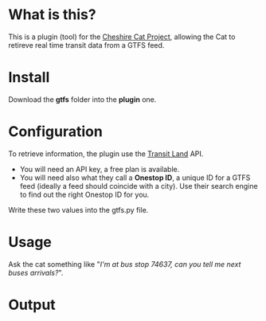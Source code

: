 # What is this?
This is a plugin (tool) for the [Cheshire Cat Project](https://github.com/pieroit/cheshire-cat), allowing the Cat to retireve real time transit data from a GTFS feed.

# Install
Download the **gtfs** folder into the **plugin** one.

# Configuration
To retrieve information, the plugin use the [Transit Land](https://www.transit.land/) API. 
- You will need an API key, a free plan is available.
- You will need also what they call a **Onestop ID**, a unique ID for a GTFS feed (ideally a feed should coincide with a city). Use their search engine to find out the right Onestop ID for you.

Write these two values into the gtfs.py file.

# Usage
Ask the cat something like "*I'm at bus stop 74637, can you tell me next buses arrivals?*".

# Output

